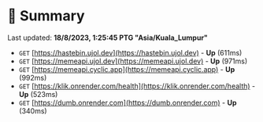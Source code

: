 # 📖 Summary
Last updated: **18/8/2023, 1:25:45 PTG "Asia/Kuala_Lumpur"**

- `GET` [https://hastebin.ujol.dev](https://hastebin.ujol.dev) - **Up** (611ms)
- `GET` [https://memeapi.ujol.dev](https://memeapi.ujol.dev) - **Up** (971ms)
- `GET` [https://memeapi.cyclic.app](https://memeapi.cyclic.app) - **Up** (992ms)
- `GET` [https://klik.onrender.com/health](https://klik.onrender.com/health) - **Up** (523ms)
- `GET` [https://dumb.onrender.com](https://dumb.onrender.com) - **Up** (340ms)
